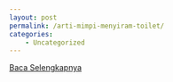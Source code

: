 ```yaml
---
layout: post
permalink: /arti-mimpi-menyiram-toilet/
categories:
    - Uncategorized
---
```


[Baca Selengkapnya](/04)